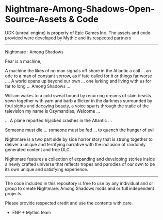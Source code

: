 Nightmare-Among-Shadows-Open-Source-Assets & Code
==========================================

UDK (unreal engine) is property of Epic Games Inc. The assets and code provided were developed by Mythic and its respected partners

---

Nightmare : Among Shadows 

Fear is a machine,

A machine the likes of no man signals off shore in the Atlantic a call ...
an ode to a man of constant sorrow, as if fate called for it or things far worse .... 
A world opens up beyond our own ... one lurking and living with us for far to long ... Among Shadows ...

William wakes to a cold sweat bound by recurring dreams of slain beasts 
sewn together with yarn and barb a flicker in the darkness surrounded by foul sights and decaying beauty, 
a voice spurts through the static of the television my name is Ozymandias, Welcome ...

... A plane reported hijacked crashes in the Atlantic ...

Someone must die ... someone must be fed ... to quench the hunger of evil

Nightmare is a two part side by side horror story that is strung together to deliver a unique and terrifying narrative 
with the inclusion of randomly generated content and free DLC.

Nightmare features a collection of expanding and developing stories inside a newly crafted universe
that reflects tropes and parodies of our own to be its own unique and satisfying experience.

---

The code included in this repository is free to use by any individual and or group to create Nightmare: Among Shadows
mods and or full independent projects. 

Please provide respected credit and use the contents with care.

- ENP + Mythic team
